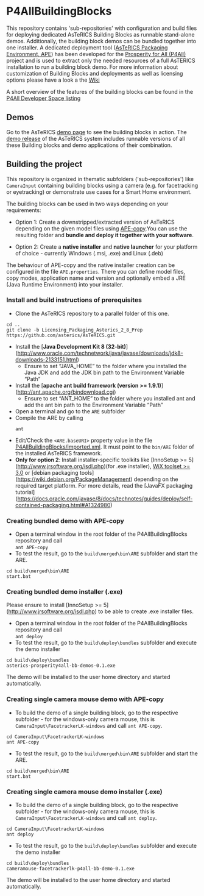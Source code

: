 # P4AllBuildingBlocks
This repository contains 'sub-repositories' with configuration and build files for deploying dedicated AsTeRICS Building Blocks as runnable stand-alone demos. Additionally, the building block demos can be bundled together into one installer. A dedicated deployment tool ([AsTeRICS Packaging Environment, APE](https://github.com/asterics/P4AllBuildingBlocks/wiki/AsTeRICS-Packaging-Environment-(APE))) has been developed for the [Prosperity for All (P4All)](http://www.prosperity4all.eu/
) project and is used to extract only the needed resources of a full AsTERICS installation to run a building block demo. For more information about customization of Building Blocks and deployments as well as licensing options please have a look a the [Wiki](https://github.com/asterics/P4AllBuildingBlocks/wiki)

A short overview of the features of the building blocks can be found in the [P4All Developer Space listing](http://portal.teco.edu/dspace/?q=en/)

## Demos
Go to the AsTeRICS [demo page](http://asterics.github.io/AsTeRICS/demos.html) to see the building blocks in action.
The [demo release](https://github.com/asterics/P4AllBuildingBlocks/releases/tag/asterics-prosperity4all-bb-demos) of the AsTeRICS system includes runnable versions of all these Building blocks and demo applications of their combination.

## Building the project
This repository is organized in thematic subfolders ('sub-repositories') like ```CameraInput``` containing building blocks using a camera (e.g. for facetracking or eyetracking) or demonstrate use cases for a Smart Home environment.

The building blocks can be used in two ways depending on your requirements:

* Option 1: Create a downstripped/extracted version of AsTeRICS depending on the given model files using [APE-copy](https://github.com/asterics/AsTeRICS/tree/Licensing_Packaging_Asterics_2_8_Prep/bin/APE#ape-copy).You can use the resulting folder and **bundle and deploy it together with your software**.

* Option 2: Create a **native installer** and **native launcher** for your platform of choice - currently Windows (.msi, .exe) and Linux (.deb)

The behaviour of APE-copy and the native installer creation can be configured in the file ```APE.properties```. There you can define model files, copy modes, application name and version and optionally embed a JRE (Java Runtime Environment) into your installer.   

### Install and build instructions of prerequisites 

* Clone the AsTeRICS repository to a parallel folder of this one.  
```
cd ..
git clone -b Licensing_Packaging_Asterics_2_8_Prep https://github.com/asterics/AsTeRICS.git
```
* Install the [**Java Development Kit 8 (32-bit)**] (http://www.oracle.com/technetwork/java/javase/downloads/jdk8-downloads-2133151.html)
  * Ensure to set “JAVA_HOME” to the folder where you installed the Java JDK and add the JDK bin path to the Environment Variable “Path”
* Install the [**apache ant build framework (version >= 1.9.1)**] (http://ant.apache.org/bindownload.cgi)
  * Ensure to set “ANT_HOME” to the folder where you installed ant and add the ant bin path to the Environment Variable “Path”
* Open a terminal and go to the ```ARE``` subfolder
* Compile the ARE by calling
  ```
  ant
  ```
* Edit/Check the ```<ARE.baseURI>``` property value in the file [P4AllBuildingBlocks/imported.xml](https://github.com/asterics/P4AllBuildingBlocks/blob/master/imported.xml). 
It must point to the ```bin/ARE``` folder of the installed AsTeRICS framework.   
* __Only for option 2__: Install installer-specific toolkits like [InnoSetup >= 5] (http://www.jrsoftware.org/isdl.php)(for .exe installer), [WiX toolset >= 3.0](http://wixtoolset.org/) or [debian packaging tools] (https://wiki.debian.org/PackageManagement) depending on the required target platform. For more details, read the [JavaFX packaging tutorial] (https://docs.oracle.com/javase/8/docs/technotes/guides/deploy/self-contained-packaging.html#A1324980) 

### Creating bundled demo with APE-copy

* Open a terminal window in the root folder of the P4AllBuildingBlocks repository and call  
```ant APE-copy```
* To test the result, go to the ```build\merged\bin\ARE``` subfolder and start the ARE.  
```
cd build\merged\bin\ARE
start.bat
```  

### Creating bundled demo installer (.exe)
Please ensure to install [InnoSetup >= 5] (http://www.jrsoftware.org/isdl.php) to be able to create .exe installer files.

* Open a terminal window in the root folder of the P4AllBuildingBlocks repository and call  
```ant deploy```
* To test the result, go to the ```build\deploy\bundles``` subfolder and execute the demo installer  
```
cd build\deploy\bundles
asterics-prosperity4all-bb-demos-0.1.exe
```

The demo will be installed to the user home directory and started automatically.

### Creating single camera mouse demo with APE-copy

* To build the demo of a single building block, go to the respective subfolder - for the windows-only camera mouse, this is ```CameraInput\FacetrackerLK-windows``` and call ```ant APE-copy```.
```
cd CameraInput\FacetrackerLK-windows
ant APE-copy
```
* To test the result, go to the ```build\merged\bin\ARE``` subfolder and start the ARE.
```
cd build\merged\bin\ARE
start.bat
```  

### Creating single camera mouse demo installer (.exe)

* To build the demo of a single building block, go to the respective subfolder - for the windows-only camera mouse, this is ```CameraInput\FacetrackerLK-windows``` and call ```ant deploy```.
```
cd CameraInput\FacetrackerLK-windows
ant deploy
```
* To test the result, go to the ```build\deploy\bundles``` subfolder and execute the demo installer  
```
cd build\deploy\bundles
cameramouse-facetrackerlk-p4all-bb-demo-0.1.exe
```

The demo will be installed to the user home directory and started automatically.
